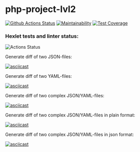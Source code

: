 # php-project-lvl2

[![Github Actions Status](https://github.com/hallernsk/php-project-lvl2/workflows/PHP%20CI/badge.svg)](https://github.com/hallernsk/php-project-lvl2/actions)
[![Maintainability](https://api.codeclimate.com/v1/badges/568be85411a7fc055815/maintainability)](https://codeclimate.com/github/hallernsk/php-project-lvl2/maintainability)
[![Test Coverage](https://api.codeclimate.com/v1/badges/568be85411a7fc055815/test_coverage)](https://codeclimate.com/github/hallernsk/php-project-lvl2/test_coverage)

### Hexlet tests and linter status:
![Actions Status](/workflows/hexlet-check/badge.svg)

Generate diff of two JSON-files:

[![asciicast](https://asciinema.org/a/hkdVsIeTDNSAeL4uLMRQsPF7r.svg)](https://asciinema.org/a/hkdVsIeTDNSAeL4uLMRQsPF7r)

Generate diff of two YAML-files:

[![asciicast](https://asciinema.org/a/s835PU1OOe3kLbdVgVPVt8RLO.svg)](https://asciinema.org/a/s835PU1OOe3kLbdVgVPVt8RLO)

Generate diff of two complex JSON/YAML-files:

[![asciicast](https://asciinema.org/a/mhB0zaaeSowvdNQw8eJlGAWCj.svg)](https://asciinema.org/a/mhB0zaaeSowvdNQw8eJlGAWCj)

Generate diff of two complex JSON/YAML-files in plain format:

[![asciicast](https://asciinema.org/a/yXMDA3ojoKVszaB9cm844dFDl.svg)](https://asciinema.org/a/yXMDA3ojoKVszaB9cm844dFDl)

Generate diff of two complex JSON/YAML-files in json format:

[![asciicast](https://asciinema.org/a/lbjBicfMAR2XyFjLv7YZAMIL4.svg)](https://asciinema.org/a/lbjBicfMAR2XyFjLv7YZAMIL4)
